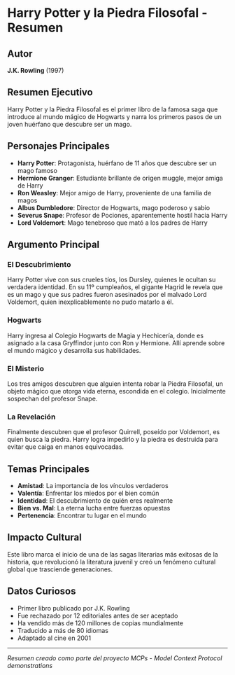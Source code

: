 # Harry Potter y la Piedra Filosofal - Resumen

## Autor
**J.K. Rowling** (1997)

## Resumen Ejecutivo

Harry Potter y la Piedra Filosofal es el primer libro de la famosa saga que introduce al mundo mágico de Hogwarts y narra los primeros pasos de un joven huérfano que descubre ser un mago.

## Personajes Principales

- **Harry Potter**: Protagonista, huérfano de 11 años que descubre ser un mago famoso
- **Hermione Granger**: Estudiante brillante de origen muggle, mejor amiga de Harry
- **Ron Weasley**: Mejor amigo de Harry, proveniente de una familia de magos
- **Albus Dumbledore**: Director de Hogwarts, mago poderoso y sabio
- **Severus Snape**: Profesor de Pociones, aparentemente hostil hacia Harry
- **Lord Voldemort**: Mago tenebroso que mató a los padres de Harry

## Argumento Principal

### El Descubrimiento
Harry Potter vive con sus crueles tíos, los Dursley, quienes le ocultan su verdadera identidad. En su 11º cumpleaños, el gigante Hagrid le revela que es un mago y que sus padres fueron asesinados por el malvado Lord Voldemort, quien inexplicablemente no pudo matarlo a él.

### Hogwarts
Harry ingresa al Colegio Hogwarts de Magia y Hechicería, donde es asignado a la casa Gryffindor junto con Ron y Hermione. Allí aprende sobre el mundo mágico y desarrolla sus habilidades.

### El Misterio
Los tres amigos descubren que alguien intenta robar la Piedra Filosofal, un objeto mágico que otorga vida eterna, escondida en el colegio. Inicialmente sospechan del profesor Snape.

### La Revelación
Finalmente descubren que el profesor Quirrell, poseído por Voldemort, es quien busca la piedra. Harry logra impedirlo y la piedra es destruida para evitar que caiga en manos equivocadas.

## Temas Principales

- **Amistad**: La importancia de los vínculos verdaderos
- **Valentía**: Enfrentar los miedos por el bien común
- **Identidad**: El descubrimiento de quién eres realmente
- **Bien vs. Mal**: La eterna lucha entre fuerzas opuestas
- **Pertenencia**: Encontrar tu lugar en el mundo

## Impacto Cultural

Este libro marca el inicio de una de las sagas literarias más exitosas de la historia, que revolucionó la literatura juvenil y creó un fenómeno cultural global que trasciende generaciones.

## Datos Curiosos

- Primer libro publicado por J.K. Rowling
- Fue rechazado por 12 editoriales antes de ser aceptado
- Ha vendido más de 120 millones de copias mundialmente
- Traducido a más de 80 idiomas
- Adaptado al cine en 2001

---
*Resumen creado como parte del proyecto MCPs - Model Context Protocol demonstrations*